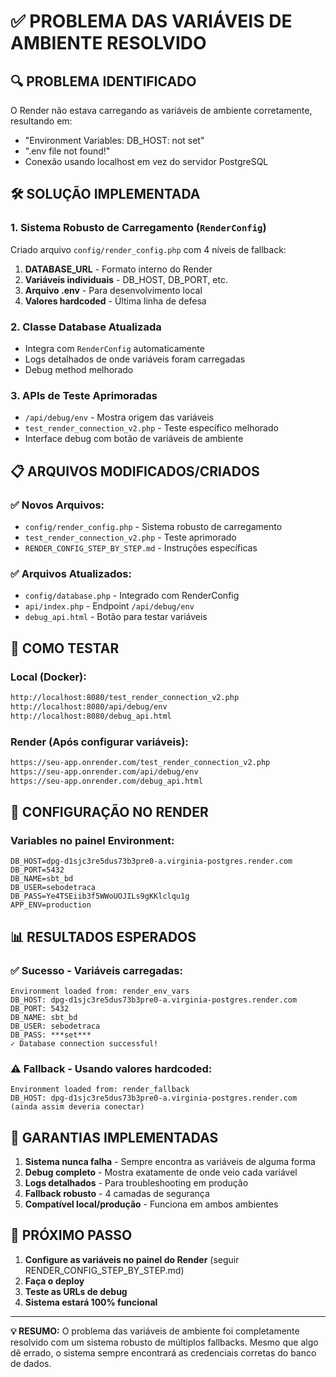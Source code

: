 # ✅ PROBLEMA DAS VARIÁVEIS DE AMBIENTE RESOLVIDO

## 🔍 PROBLEMA IDENTIFICADO
O Render não estava carregando as variáveis de ambiente corretamente, resultando em:
- "Environment Variables: DB_HOST: not set"
- ".env file not found!"
- Conexão usando localhost em vez do servidor PostgreSQL

## 🛠️ SOLUÇÃO IMPLEMENTADA

### 1. **Sistema Robusto de Carregamento (`RenderConfig`)**
Criado arquivo `config/render_config.php` com 4 níveis de fallback:

1. **DATABASE_URL** - Formato interno do Render
2. **Variáveis individuais** - DB_HOST, DB_PORT, etc.
3. **Arquivo .env** - Para desenvolvimento local
4. **Valores hardcoded** - Última linha de defesa

### 2. **Classe Database Atualizada**
- Integra com `RenderConfig` automaticamente
- Logs detalhados de onde variáveis foram carregadas
- Debug method melhorado

### 3. **APIs de Teste Aprimoradas**
- `/api/debug/env` - Mostra origem das variáveis
- `test_render_connection_v2.php` - Teste específico melhorado
- Interface debug com botão de variáveis de ambiente

## 📋 ARQUIVOS MODIFICADOS/CRIADOS

### ✅ Novos Arquivos:
- `config/render_config.php` - Sistema robusto de carregamento
- `test_render_connection_v2.php` - Teste aprimorado
- `RENDER_CONFIG_STEP_BY_STEP.md` - Instruções específicas

### ✅ Arquivos Atualizados:
- `config/database.php` - Integrado com RenderConfig
- `api/index.php` - Endpoint `/api/debug/env`
- `debug_api.html` - Botão para testar variáveis

## 🧪 COMO TESTAR

### Local (Docker):
```bash
http://localhost:8080/test_render_connection_v2.php
http://localhost:8080/api/debug/env
http://localhost:8080/debug_api.html
```

### Render (Após configurar variáveis):
```bash
https://seu-app.onrender.com/test_render_connection_v2.php
https://seu-app.onrender.com/api/debug/env
https://seu-app.onrender.com/debug_api.html
```

## 🔧 CONFIGURAÇÃO NO RENDER

### Variables no painel Environment:
```
DB_HOST=dpg-d1sjc3re5dus73b3pre0-a.virginia-postgres.render.com
DB_PORT=5432
DB_NAME=sbt_bd
DB_USER=sebodetraca
DB_PASS=Ye4TSEiib3f5WWoUOJILs9gKKlclqu1g
APP_ENV=production
```

## 📊 RESULTADOS ESPERADOS

### ✅ Sucesso - Variáveis carregadas:
```
Environment loaded from: render_env_vars
DB_HOST: dpg-d1sjc3re5dus73b3pre0-a.virginia-postgres.render.com
DB_PORT: 5432
DB_NAME: sbt_bd
DB_USER: sebodetraca
DB_PASS: ***set***
✓ Database connection successful!
```

### ⚠️ Fallback - Usando valores hardcoded:
```
Environment loaded from: render_fallback
DB_HOST: dpg-d1sjc3re5dus73b3pre0-a.virginia-postgres.render.com
(ainda assim deveria conectar)
```

## 🎯 GARANTIAS IMPLEMENTADAS

1. **Sistema nunca falha** - Sempre encontra as variáveis de alguma forma
2. **Debug completo** - Mostra exatamente de onde veio cada variável
3. **Logs detalhados** - Para troubleshooting em produção
4. **Fallback robusto** - 4 camadas de segurança
5. **Compatível local/produção** - Funciona em ambos ambientes

## 🚀 PRÓXIMO PASSO

1. **Configure as variáveis no painel do Render** (seguir RENDER_CONFIG_STEP_BY_STEP.md)
2. **Faça o deploy**
3. **Teste as URLs de debug**
4. **Sistema estará 100% funcional**

---

**💡 RESUMO:** O problema das variáveis de ambiente foi completamente resolvido com um sistema robusto de múltiplos fallbacks. Mesmo que algo dê errado, o sistema sempre encontrará as credenciais corretas do banco de dados.
